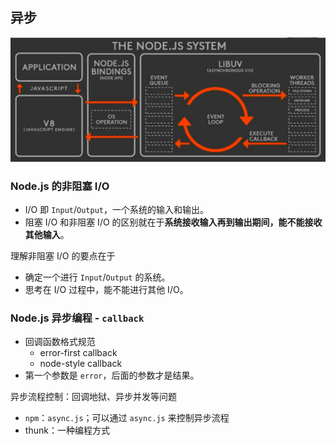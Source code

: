 ## 异步
![](images/module.png)

### Node.js 的非阻塞 I/O
- I/O 即 `Input`/`Output`，一个系统的输入和输出。
- 阻塞 I/O 和非阻塞 I/O 的区别就在于**系统接收输入再到输出期间，能不能接收其他输入**。

理解非阻塞 I/O 的要点在于
- 确定一个进行 `Input`/`Output` 的系统。
- 思考在 I/O 过程中，能不能进行其他 I/O。

### Node.js 异步编程 - `callback`
- 回调函数格式规范
  - error-first callback
  - node-style callback
- 第一个参数是 `error`，后面的参数才是结果。

异步流程控制：回调地狱、异步并发等问题
- `npm`：`async.js`；可以通过 `async.js` 来控制异步流程
- thunk：一种编程方式

